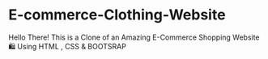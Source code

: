 # E-commerce-Clothing-Website

Hello There! This is a Clone of an Amazing E-Commerce Shopping Website 🛍️ Using HTML , CSS &amp; BOOTSRAP
